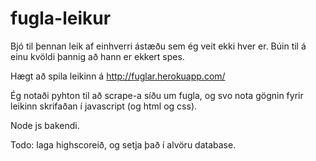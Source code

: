 # fugla-leikur

Bjó til þennan leik af einhverri ástæðu sem ég veit ekki hver er. Búin til á einu kvöldi þannig að hann er ekkert spes.

Hægt að spila leikinn á http://fuglar.herokuapp.com/

Ég notaði pyhton til að scrape-a síðu um fugla, og svo nota gögnin fyrir leikinn skrifaðan í javascript (og html og css). 

Node js bakendi.

Todo: laga highscoreið, og setja það í alvöru database.

